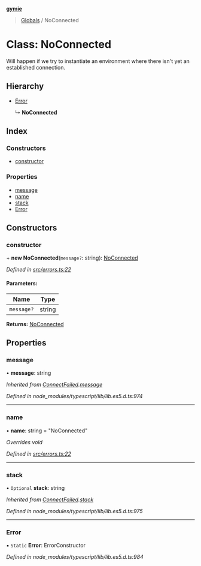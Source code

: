 **[gymie](../README.md)**

> [Globals](../globals.md) / NoConnected

# Class: NoConnected

Will happen if we try to instantiate an environment where
there isn't yet an established connection.

## Hierarchy

* [Error](connectfailed.md#error)

  ↳ **NoConnected**

## Index

### Constructors

* [constructor](noconnected.md#constructor)

### Properties

* [message](noconnected.md#message)
* [name](noconnected.md#name)
* [stack](noconnected.md#stack)
* [Error](noconnected.md#error)

## Constructors

### constructor

\+ **new NoConnected**(`message?`: string): [NoConnected](noconnected.md)

*Defined in [src/errors.ts:22](https://github.com/jscriptcoder/Gymie-Client/blob/89194c5/src/errors.ts#L22)*

#### Parameters:

Name | Type |
------ | ------ |
`message?` | string |

**Returns:** [NoConnected](noconnected.md)

## Properties

### message

•  **message**: string

*Inherited from [ConnectFailed](connectfailed.md).[message](connectfailed.md#message)*

*Defined in node_modules/typescript/lib/lib.es5.d.ts:974*

___

### name

•  **name**: string = "NoConnected"

*Overrides void*

*Defined in [src/errors.ts:22](https://github.com/jscriptcoder/Gymie-Client/blob/89194c5/src/errors.ts#L22)*

___

### stack

• `Optional` **stack**: string

*Inherited from [ConnectFailed](connectfailed.md).[stack](connectfailed.md#stack)*

*Defined in node_modules/typescript/lib/lib.es5.d.ts:975*

___

### Error

▪ `Static` **Error**: ErrorConstructor

*Defined in node_modules/typescript/lib/lib.es5.d.ts:984*
